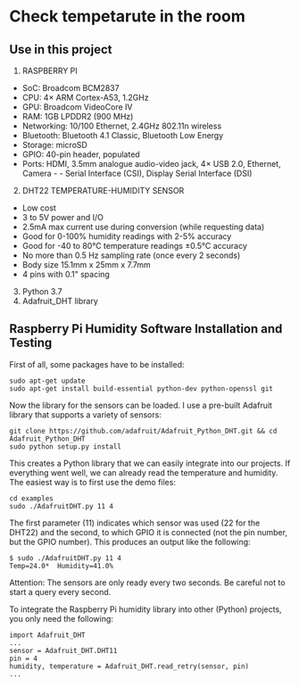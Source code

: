 # Check tempetarute in the room 

## Use in this project 

1. RASPBERRY PI
- SoC: Broadcom BCM2837
- CPU: 4× ARM Cortex-A53, 1.2GHz
- GPU: Broadcom VideoCore IV
- RAM: 1GB LPDDR2 (900 MHz)
- Networking: 10/100 Ethernet, 2.4GHz 802.11n wireless
- Bluetooth: Bluetooth 4.1 Classic, Bluetooth Low Energy
- Storage: microSD
- GPIO: 40-pin header, populated
- Ports: HDMI, 3.5mm analogue audio-video jack, 4× USB 2.0, Ethernet, Camera - - Serial Interface (CSI), Display Serial Interface (DSI)
  
2. DHT22 TEMPERATURE-HUMIDITY SENSOR  
- Low cost
- 3 to 5V power and I/O
- 2.5mA max current use during conversion (while requesting data)
- Good for 0-100% humidity readings with 2-5% accuracy
- Good for -40 to 80°C temperature readings ±0.5°C accuracy
- No more than 0.5 Hz sampling rate (once every 2 seconds)
- Body size 15.1mm x 25mm x 7.7mm
- 4 pins with 0.1" spacing

3. Python 3.7
4. Adafruit_DHT library

## Raspberry Pi Humidity Software Installation and Testing
First of all, some packages have to be installed:

    sudo apt-get update
    sudo apt-get install build-essential python-dev python-openssl git

Now the library for the sensors can be loaded. I use a pre-built Adafruit library that supports a variety of sensors:

    git clone https://github.com/adafruit/Adafruit_Python_DHT.git && cd Adafruit_Python_DHT
    sudo python setup.py install

This creates a Python library that we can easily integrate into our projects.
If everything went well, we can already read the temperature and humidity. The easiest way is to first use the demo files:

    cd examples
    sudo ./AdafruitDHT.py 11 4

The first parameter (11) indicates which sensor was used (22 for the DHT22) and the second, to which GPIO it is connected (not the pin number, but the GPIO number). This produces an output like the following:

    $ sudo ./AdafruitDHT.py 11 4
    Temp=24.0*  Humidity=41.0%

Attention: The sensors are only ready every two seconds. Be careful not to start a query every second.

To integrate the Raspberry Pi humidity library into other (Python) projects, you only need the following:

    import Adafruit_DHT
    ...
    sensor = Adafruit_DHT.DHT11
    pin = 4
    humidity, temperature = Adafruit_DHT.read_retry(sensor, pin)
    ...